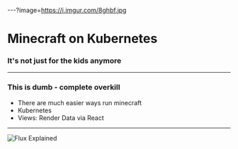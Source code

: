 ---?image=https://i.imgur.com/8ghbf.jpg

# Minecraft on Kubernetes 

### It's not just for the kids anymore

---

### This is dumb - complete overkill

- There are much easier ways run minecraft
- Kubernetes 
- Views: Render Data via React

---

![Flux Explained](https://facebook.github.io/flux/img/flux-simple-f8-diagram-explained-1300w.png)